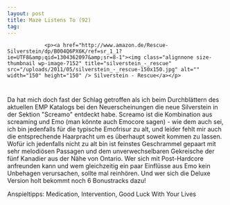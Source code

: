```yaml
---
layout: post
title: Maze Listens To (92)
tag: 
---
```



                <p><a href="http://www.amazon.de/Rescue-Silverstein/dp/B004Q6PX6K/ref=sr_1_1?ie=UTF8&amp;qid=1304362097&amp;sr=8-1"><img class="alignnone size-thumbnail wp-image-7152" title="silverstein_-_rescue" src="/uploads/2011/05/silverstein_-_rescue-150x150.jpg" alt="" width="150" height="150" /> Silverstein - Rescue</a></p>
<img src="/uploads/2010/02/maze_listens_to_4stars.png" alt="" width="62" height="12" />
<p>Da hat mich doch fast der Schlag getroffen als ich beim Durchblättern des aktuellen EMP Katalogs bei den Neuerscheinungen die neue Silverstein in der Sektion &quot;Screamo&quot; entdeckt habe. Screamo ist die Kombination aus screaming und Emo (man könnte auch Emocore sagen) - wie dem auch sei, ich bin jedenfalls für die typische Emofrisur zu alt, und leider fehlt mir auch die entsprechende Haarpracht um es überhaupt soweit kommen zu lassen. Wofür ich jedenfalls nicht zu alt bin ist feinstes Geschrammel gepaart mit sehr melodiösen Passagen und dem unverwechselbaren Gekreische der fünf Kanadier aus der Nähe von Ontario. Wer sich mit Post-Hardcore anfreunden kann und wem gleichzeitig ein paar Einflüsse aus Emo kein Unbehagen verursachen, sollte mal reinhören. Und wer sich die Deluxe Version holt bekommt noch 6 Bonustracks dazu!</p>
<p>Anspieltipps: Medication, Intervention, Good Luck With Your Lives</p>
            
